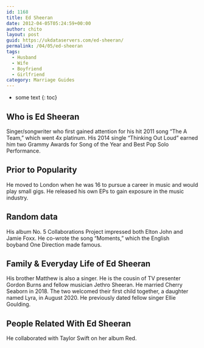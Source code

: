 ```yaml
---
id: 1168
title: Ed Sheeran
date: 2012-04-05T05:24:59+00:00
author: chito
layout: post
guid: https://ukdataservers.com/ed-sheeran/
permalink: /04/05/ed-sheeran
tags:
  - Husband
  - Wife
  - Boyfriend
  - Girlfriend
category: Marriage Guides
---
```


* some text
{: toc}


## Who is  Ed Sheeran
                  
                  
                  
Singer/songwriter who first gained attention for his hit 2011 song &#8220;The A Team,&#8221; which went 4x platinum. His 2014 single &#8220;Thinking Out Loud&#8221; earned him two Grammy Awards for Song of the Year and Best Pop Solo Performance.  
                  
                
                
                
## Prior to Popularity 
                  
                  
                  
He moved to London when he was 16 to pursue a career in music and would play small gigs. He released his own EPs to gain exposure in the music industry. 
                  
                
                
                
## Random data 
                  
                  
                  
His album No. 5 Collaborations Project impressed both Elton John and Jamie Foxx. He co-wrote the song &#8220;Moments,&#8221; which the English boyband One Direction made famous.  
                  
                
                
                
## Family & Everyday Life of Ed Sheeran
                  
                  
                  
His brother Matthew is also a singer. He is the cousin of TV presenter Gordon Burns and fellow musician Jethro Sheeran. He married Cherry Seaborn in 2018. The two welcomed their first child together, a daughter named Lyra, in August 2020. He previously dated fellow singer Ellie Goulding. 
                  
                
                
                
## People Related With  Ed Sheeran
                  
                  
                  
He collaborated with Taylor Swift on her album Red. 
                  
                
              
            
          
          
          
    
    
  
